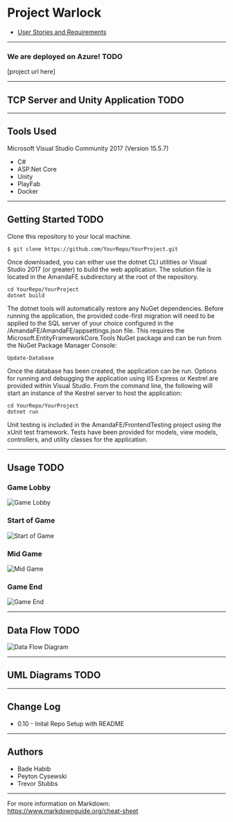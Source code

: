 # Project Warlock

- [User Stories and Requirements](Requirements.md)

---
### We are deployed on Azure! TODO

[project url here]

---
## TCP Server and Unity Application TODO

---

## Tools Used
Microsoft Visual Studio Community 2017 (Version 15.5.7)

- C#
- ASP.Net Core
- Unity
- PlayFab
- Docker 

---

## Getting Started TODO

Clone this repository to your local machine.

```
$ git clone https://github.com/YourRepo/YourProject.git
```
Once downloaded, you can either use the dotnet CLI utilities or Visual Studio 2017 (or greater) to build the web application. The solution file is located in the AmandaFE subdirectory at the root of the repository.
```
cd YourRepo/YourProject
dotnet build
```
The dotnet tools will automatically restore any NuGet dependencies. Before running the application, the provided code-first migration will need to be applied to the SQL server of your choice configured in the /AmandaFE/AmandaFE/appsettings.json file. This requires the Microsoft.EntityFrameworkCore.Tools NuGet package and can be run from the NuGet Package Manager Console:
```
Update-Database
```
Once the database has been created, the application can be run. Options for running and debugging the application using IIS Express or Kestrel are provided within Visual Studio. From the command line, the following will start an instance of the Kestrel server to host the application:
```
cd YourRepo/YourProject
dotnet run
```
Unit testing is included in the AmandaFE/FrontendTesting project using the xUnit test framework. Tests have been provided for models, view models, controllers, and utility classes for the application.

---

## Usage TODO

### Game Lobby
![Game Lobby](https://via.placeholder.com/500x250)

### Start of Game
![Start of Game](https://via.placeholder.com/500x250)

### Mid Game
![Mid Game](https://via.placeholder.com/500x250)

### Game End
![Game End](https://via.placeholder.com/500x250)

---
## Data Flow TODO
![Data Flow Diagram](/Assets/img/Flowchart.png)

---

## UML Diagrams TODO

---

## Change Log
- 0.10 - Inital Repo Setup with README 

---

## Authors
- Bade Habib
- Peyton Cysewski
- Trevor Stubbs

---

For more information on Markdown: https://www.markdownguide.org/cheat-sheet
